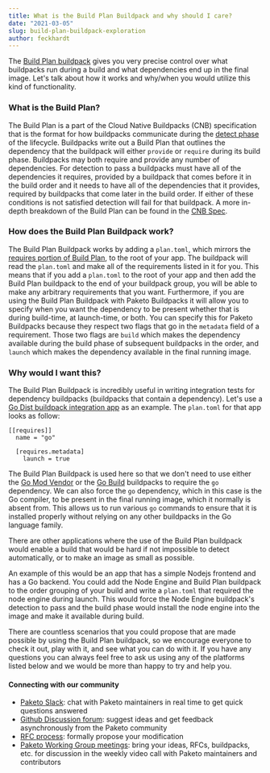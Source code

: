 ```yaml
---
title: What is the Build Plan Buildpack and why should I care?
date: "2021-03-05"
slug: build-plan-buildpack-exploration
author: feckhardt
---
```

The [Build Plan buildpack](https://github.com/paketo-community/build-plan)
gives you very precise control over what buildpacks run during a build and what
dependencies end up in the final image. Let's talk about how it works and
why/when you would utilize this kind of functionality.

### What is the Build Plan?

The Build Plan is a part of the Cloud Native Buildpacks (CNB) specification
that is the format for how buildpacks communicate during the [detect phase](https://paketo.io/docs/buildpacks/#detect-phase) of
the lifecycle. Buildpacks write out a Build Plan that outlines the
dependency that the buildpack will either `provide` or `require` during its build
phase. Buildpacks may both require and provide any number of dependencies. For
detection to pass a buildpacks must have all of the dependencies it requires,
provided by a buildpack that comes before it in the build order and it needs to
have all of the dependencies that it provides, required by buildpacks that come
later in the build order. If either of these conditions is not satisfied
detection will fail for that buildpack. A more in-depth breakdown of the Build
Plan can be found in the [CNB
Spec](https://github.com/buildpacks/spec/blob/main/buildpack.md).

### How does the Build Plan Buildpack work?

The Build Plan Buildpack works by adding a `plan.toml`, which mirrors the
[requires portion of Build
Plan](https://github.com/buildpacks/spec/blob/main/buildpack.md#build-plan-toml),
to the root of your app. The buildpack will read the `plan.toml` and make all
of the requirements listed in it for you. This means that if you add a
`plan.toml` to the root of your app and then add the Build Plan buildpack to
the end of your  buildpack group, you will be able to make any arbitrary
requirements that you want. Furthermore, if you are using the Build Plan
Buildpack with Paketo Buildpacks it will allow you to specify when you want the
dependency to be present whether that is during build-time, at launch-time, or both. You
can specify this for Paketo Buildpacks because they respect two flags that go
in the `metadata` field of a requirement. Those two flags are `build` which makes the dependency available during the build phase of
subsequent buildpacks in the order, and `launch` which makes the dependency available
in the final running image.

### Why would I want this?

The Build Plan Buildpack is incredibly useful in writing
integration tests for dependency buildpacks (buildpacks that contain a dependency). Let's use a [Go Dist
buildpack integration
app](https://github.com/paketo-buildpacks/go-dist/tree/main/integration/testdata/default_app)
as an example. The `plan.toml` for that app looks as follow:
```
[[requires]]
  name = "go"

  [requires.metadata]
    launch = true
```
The Build Plan Buildpack is used here so that we don't need to use either the
[Go Mod Vendor](https://github.com/paketo-buildpacks/go-mod-vendor) or the [Go Build](https://github.com/paketo-buildpacks/go-build) buildpacks to require the `go` dependency. We can
also force the `go` dependency, which in this case is the Go compiler, to be
present in the final running image, which it normally is absent from. This
allows us to run various `go` commands to ensure that it is installed properly
without relying on any other buildpacks in the Go language family.

There are other applications where the use of the Build Plan buildpack would
enable a build that would be hard if not impossible to detect automatically, or
to make an image as small as possible. 

An example of this would be an app that has a simple Nodejs frontend and has a Go backend.
You could add the Node Engine and Build Plan buildpack to the order grouping of
your build and write a `plan.toml` that required the node engine during launch.
This would force the Node Engine buildpack's detection to pass and the build
phase would install the node engine into the image and make it available during
build.

There are countless scenarios that you could propose that are
made possible by using the Build Plan buildpack, so we encourage everyone to
check it out, play with it, and see what you can do with it. If you have any
questions you can always feel free to ask us using any of the platforms listed
below and we would be more than happy to try and help you.

#### Connecting with our community
- [Paketo Slack](https://slack.paketo.io): chat with Paketo maintainers in real
  time to get quick questions answered
- [Github Discussion
  forum](http://github.com/paketo-buildpacks/feedback/discussions): suggest
  ideas and get feedback asynchronously from the Paketo community
- [RFC process](https://github.com/paketo-buildpacks/rfcs): formally propose
  your modification
- [Paketo Working Group
  meetings](https://github.com/paketo-buildpacks/community#working-group-meetings):
  bring your ideas, RFCs, buildpacks, etc. for discussion in the weekly video
  call with Paketo maintainers and contributors
